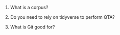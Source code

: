 1. What is a corpus?


2. Do you need to rely on tidyverse to perform QTA?


3. What is Git good for?
